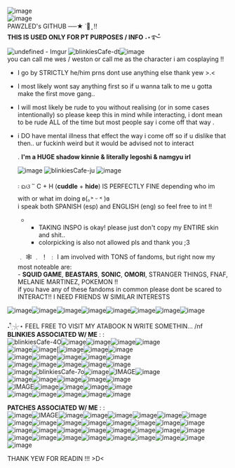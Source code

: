 ![image](https://github.com/user-attachments/assets/83d74aec-c0ea-4c0f-ad8f-780a87b79993)     
![image](https://github.com/user-attachments/assets/f75b2cbd-3dc1-4309-8f4d-80f02f5492e6)    
PAWZLED's GITHUB ──★ ˙🧷 ̟ !!  
**THIS IS USED ONLY FOR PT PURPOSES / INFO**  ˖⋆࿐໋    
![undefined - Imgur](https://github.com/user-attachments/assets/6e01c5a1-a80e-4fdb-bff6-0b29bcac8c2e)    ![blinkiesCafe-dt](https://github.com/user-attachments/assets/423df3ec-39c6-4d20-91dc-55034a7fc5ff)![image](https://i.imgur.com/SqpoYud.gif)     
   you can call me wes / weston or call me as the character i am cosplaying !!     
  - I go by STRICTLY he/him prns dont use anything else thank yew >.<      
-   I most likely wont say anything first so if u wanna talk to me u gotta make the first move gang..  
-  I  will most likely be rude to you without realising (or in some cases intentionally) so please keep this in mind while interacting, i dont mean to be rude ALL of the time
  but most people say i come off that way .
- i DO have mental illness that effect the way i come off so if u dislike that then..
  ur fuckinh weird but it would be advised not to interact
   
   . **I'm a HUGE shadow kinnie & literally legoshi & namgyu irl**    
   
   ![image](https://i.imgur.com/jipi0AF.gif) ![blinkiesCafe-ju](https://github.com/user-attachments/assets/6fe49119-472c-4b97-80a9-19c7bcafad36) ![image](https://i.imgur.com/ey9exLR.gif)

   ᭝ ᨳଓ ՟ C + H (**cuddle** + **hide**) IS PERFECTLY FINE depending who im with or what im doing ʚ(｡˃ ᵕ ˂ )ɞ   
   i speak both SPANISH (esp) and ENGLISH (eng) so feel free to int !! 
   - - TAKING INSPO is okay! please just don't copy my ENTIRE skin and shit..
     - colorpicking is also not allowed pls and thank you ;3
     
  ﹒ 🕸️ ﹒ ！ ﹕ I am involved with TONS of fandoms, but right now my most noteable are:   
      - **SQUID GAME**, **BEASTARS**, **SONIC**, **OMORI**, STRANGER THINGS, FNAF, MELANIE MARTINEZ, POKEMON !!               
      if you have any of these fandoms in common please dont be scared to INTERACT!! I NEED FRIENDS W SIMILAR INTERESTS      
      
![image](https://images-wixmp-ed30a86b8c4ca887773594c2.wixmp.com/f/d8b2e940-803c-49fe-85a1-cda24fdc1e88/dayv7it-02c16228-3cb1-4f6c-bb7d-1c0ee6c64f47.gif?token=eyJ0eXAiOiJKV1QiLCJhbGciOiJIUzI1NiJ9.eyJzdWIiOiJ1cm46YXBwOjdlMGQxODg5ODIyNjQzNzNhNWYwZDQxNWVhMGQyNmUwIiwiaXNzIjoidXJuOmFwcDo3ZTBkMTg4OTgyMjY0MzczYTVmMGQ0MTVlYTBkMjZlMCIsIm9iaiI6W1t7InBhdGgiOiJcL2ZcL2Q4YjJlOTQwLTgwM2MtNDlmZS04NWExLWNkYTI0ZmRjMWU4OFwvZGF5djdpdC0wMmMxNjIyOC0zY2IxLTRmNmMtYmI3ZC0xYzBlZTZjNjRmNDcuZ2lmIn1dXSwiYXVkIjpbInVybjpzZXJ2aWNlOmZpbGUuZG93bmxvYWQiXX0.tHHhlg71-DzUddvN8I95AJmeoECRg94yqOJPST3Cgn0)![image](https://images-wixmp-ed30a86b8c4ca887773594c2.wixmp.com/f/d8b2e940-803c-49fe-85a1-cda24fdc1e88/dayv7it-02c16228-3cb1-4f6c-bb7d-1c0ee6c64f47.gif?token=eyJ0eXAiOiJKV1QiLCJhbGciOiJIUzI1NiJ9.eyJzdWIiOiJ1cm46YXBwOjdlMGQxODg5ODIyNjQzNzNhNWYwZDQxNWVhMGQyNmUwIiwiaXNzIjoidXJuOmFwcDo3ZTBkMTg4OTgyMjY0MzczYTVmMGQ0MTVlYTBkMjZlMCIsIm9iaiI6W1t7InBhdGgiOiJcL2ZcL2Q4YjJlOTQwLTgwM2MtNDlmZS04NWExLWNkYTI0ZmRjMWU4OFwvZGF5djdpdC0wMmMxNjIyOC0zY2IxLTRmNmMtYmI3ZC0xYzBlZTZjNjRmNDcuZ2lmIn1dXSwiYXVkIjpbInVybjpzZXJ2aWNlOmZpbGUuZG93bmxvYWQiXX0.tHHhlg71-DzUddvN8I95AJmeoECRg94yqOJPST3Cgn0)![image](https://images-wixmp-ed30a86b8c4ca887773594c2.wixmp.com/f/d8b2e940-803c-49fe-85a1-cda24fdc1e88/dayv7it-02c16228-3cb1-4f6c-bb7d-1c0ee6c64f47.gif?token=eyJ0eXAiOiJKV1QiLCJhbGciOiJIUzI1NiJ9.eyJzdWIiOiJ1cm46YXBwOjdlMGQxODg5ODIyNjQzNzNhNWYwZDQxNWVhMGQyNmUwIiwiaXNzIjoidXJuOmFwcDo3ZTBkMTg4OTgyMjY0MzczYTVmMGQ0MTVlYTBkMjZlMCIsIm9iaiI6W1t7InBhdGgiOiJcL2ZcL2Q4YjJlOTQwLTgwM2MtNDlmZS04NWExLWNkYTI0ZmRjMWU4OFwvZGF5djdpdC0wMmMxNjIyOC0zY2IxLTRmNmMtYmI3ZC0xYzBlZTZjNjRmNDcuZ2lmIn1dXSwiYXVkIjpbInVybjpzZXJ2aWNlOmZpbGUuZG93bmxvYWQiXX0.tHHhlg71-DzUddvN8I95AJmeoECRg94yqOJPST3Cgn0)![image](https://images-wixmp-ed30a86b8c4ca887773594c2.wixmp.com/f/d8b2e940-803c-49fe-85a1-cda24fdc1e88/dayv7it-02c16228-3cb1-4f6c-bb7d-1c0ee6c64f47.gif?token=eyJ0eXAiOiJKV1QiLCJhbGciOiJIUzI1NiJ9.eyJzdWIiOiJ1cm46YXBwOjdlMGQxODg5ODIyNjQzNzNhNWYwZDQxNWVhMGQyNmUwIiwiaXNzIjoidXJuOmFwcDo3ZTBkMTg4OTgyMjY0MzczYTVmMGQ0MTVlYTBkMjZlMCIsIm9iaiI6W1t7InBhdGgiOiJcL2ZcL2Q4YjJlOTQwLTgwM2MtNDlmZS04NWExLWNkYTI0ZmRjMWU4OFwvZGF5djdpdC0wMmMxNjIyOC0zY2IxLTRmNmMtYmI3ZC0xYzBlZTZjNjRmNDcuZ2lmIn1dXSwiYXVkIjpbInVybjpzZXJ2aWNlOmZpbGUuZG93bmxvYWQiXX0.tHHhlg71-DzUddvN8I95AJmeoECRg94yqOJPST3Cgn0)![image](https://images-wixmp-ed30a86b8c4ca887773594c2.wixmp.com/f/d8b2e940-803c-49fe-85a1-cda24fdc1e88/dayv7it-02c16228-3cb1-4f6c-bb7d-1c0ee6c64f47.gif?token=eyJ0eXAiOiJKV1QiLCJhbGciOiJIUzI1NiJ9.eyJzdWIiOiJ1cm46YXBwOjdlMGQxODg5ODIyNjQzNzNhNWYwZDQxNWVhMGQyNmUwIiwiaXNzIjoidXJuOmFwcDo3ZTBkMTg4OTgyMjY0MzczYTVmMGQ0MTVlYTBkMjZlMCIsIm9iaiI6W1t7InBhdGgiOiJcL2ZcL2Q4YjJlOTQwLTgwM2MtNDlmZS04NWExLWNkYTI0ZmRjMWU4OFwvZGF5djdpdC0wMmMxNjIyOC0zY2IxLTRmNmMtYmI3ZC0xYzBlZTZjNjRmNDcuZ2lmIn1dXSwiYXVkIjpbInVybjpzZXJ2aWNlOmZpbGUuZG93bmxvYWQiXX0.tHHhlg71-DzUddvN8I95AJmeoECRg94yqOJPST3Cgn0)![image](https://images-wixmp-ed30a86b8c4ca887773594c2.wixmp.com/f/d8b2e940-803c-49fe-85a1-cda24fdc1e88/dayv7it-02c16228-3cb1-4f6c-bb7d-1c0ee6c64f47.gif?token=eyJ0eXAiOiJKV1QiLCJhbGciOiJIUzI1NiJ9.eyJzdWIiOiJ1cm46YXBwOjdlMGQxODg5ODIyNjQzNzNhNWYwZDQxNWVhMGQyNmUwIiwiaXNzIjoidXJuOmFwcDo3ZTBkMTg4OTgyMjY0MzczYTVmMGQ0MTVlYTBkMjZlMCIsIm9iaiI6W1t7InBhdGgiOiJcL2ZcL2Q4YjJlOTQwLTgwM2MtNDlmZS04NWExLWNkYTI0ZmRjMWU4OFwvZGF5djdpdC0wMmMxNjIyOC0zY2IxLTRmNmMtYmI3ZC0xYzBlZTZjNjRmNDcuZ2lmIn1dXSwiYXVkIjpbInVybjpzZXJ2aWNlOmZpbGUuZG93bmxvYWQiXX0.tHHhlg71-DzUddvN8I95AJmeoECRg94yqOJPST3Cgn0)![image](https://images-wixmp-ed30a86b8c4ca887773594c2.wixmp.com/f/d8b2e940-803c-49fe-85a1-cda24fdc1e88/dayv7it-02c16228-3cb1-4f6c-bb7d-1c0ee6c64f47.gif?token=eyJ0eXAiOiJKV1QiLCJhbGciOiJIUzI1NiJ9.eyJzdWIiOiJ1cm46YXBwOjdlMGQxODg5ODIyNjQzNzNhNWYwZDQxNWVhMGQyNmUwIiwiaXNzIjoidXJuOmFwcDo3ZTBkMTg4OTgyMjY0MzczYTVmMGQ0MTVlYTBkMjZlMCIsIm9iaiI6W1t7InBhdGgiOiJcL2ZcL2Q4YjJlOTQwLTgwM2MtNDlmZS04NWExLWNkYTI0ZmRjMWU4OFwvZGF5djdpdC0wMmMxNjIyOC0zY2IxLTRmNmMtYmI3ZC0xYzBlZTZjNjRmNDcuZ2lmIn1dXSwiYXVkIjpbInVybjpzZXJ2aWNlOmZpbGUuZG93bmxvYWQiXX0.tHHhlg71-DzUddvN8I95AJmeoECRg94yqOJPST3Cgn0)![image](https://images-wixmp-ed30a86b8c4ca887773594c2.wixmp.com/f/d8b2e940-803c-49fe-85a1-cda24fdc1e88/dayv7it-02c16228-3cb1-4f6c-bb7d-1c0ee6c64f47.gif?token=eyJ0eXAiOiJKV1QiLCJhbGciOiJIUzI1NiJ9.eyJzdWIiOiJ1cm46YXBwOjdlMGQxODg5ODIyNjQzNzNhNWYwZDQxNWVhMGQyNmUwIiwiaXNzIjoidXJuOmFwcDo3ZTBkMTg4OTgyMjY0MzczYTVmMGQ0MTVlYTBkMjZlMCIsIm9iaiI6W1t7InBhdGgiOiJcL2ZcL2Q4YjJlOTQwLTgwM2MtNDlmZS04NWExLWNkYTI0ZmRjMWU4OFwvZGF5djdpdC0wMmMxNjIyOC0zY2IxLTRmNmMtYmI3ZC0xYzBlZTZjNjRmNDcuZ2lmIn1dXSwiYXVkIjpbInVybjpzZXJ2aWNlOmZpbGUuZG93bmxvYWQiXX0.tHHhlg71-DzUddvN8I95AJmeoECRg94yqOJPST3Cgn0)
      
˖𓍢ִִ໋𓇼⋆  FEEL FREE TO VISIT MY ATABOOK N WRITE SOMETHIN... /nf   
__**BLINKIES ASSOCIATED W/ ME**__ : :    
![blinkiesCafe-4O](https://github.com/user-attachments/assets/f413c089-19dd-42e7-9fda-c6bfc556b3e4)![image](https://images-wixmp-ed30a86b8c4ca887773594c2.wixmp.com/f/65c61b78-1886-4f6e-bf9d-c1e26cdde70a/dd9wz60-f5ae7c43-ed88-442d-9829-9a5b0ffd36fd.gif?token=eyJ0eXAiOiJKV1QiLCJhbGciOiJIUzI1NiJ9.eyJzdWIiOiJ1cm46YXBwOjdlMGQxODg5ODIyNjQzNzNhNWYwZDQxNWVhMGQyNmUwIiwiaXNzIjoidXJuOmFwcDo3ZTBkMTg4OTgyMjY0MzczYTVmMGQ0MTVlYTBkMjZlMCIsIm9iaiI6W1t7InBhdGgiOiJcL2ZcLzY1YzYxYjc4LTE4ODYtNGY2ZS1iZjlkLWMxZTI2Y2RkZTcwYVwvZGQ5d3o2MC1mNWFlN2M0My1lZDg4LTQ0MmQtOTgyOS05YTViMGZmZDM2ZmQuZ2lmIn1dXSwiYXVkIjpbInVybjpzZXJ2aWNlOmZpbGUuZG93bmxvYWQiXX0.fq_pd_k0TYB3FaLGM88naNMXYWumDEMoMYjd2tzSem4)![image](https://images-wixmp-ed30a86b8c4ca887773594c2.wixmp.com/f/7f07c132-6e55-4943-9bb7-dbef21458a42/dfypne4-e432cb14-ea07-4976-9ba1-c8743c33135f.gif?token=eyJ0eXAiOiJKV1QiLCJhbGciOiJIUzI1NiJ9.eyJzdWIiOiJ1cm46YXBwOjdlMGQxODg5ODIyNjQzNzNhNWYwZDQxNWVhMGQyNmUwIiwiaXNzIjoidXJuOmFwcDo3ZTBkMTg4OTgyMjY0MzczYTVmMGQ0MTVlYTBkMjZlMCIsIm9iaiI6W1t7InBhdGgiOiJcL2ZcLzdmMDdjMTMyLTZlNTUtNDk0My05YmI3LWRiZWYyMTQ1OGE0MlwvZGZ5cG5lNC1lNDMyY2IxNC1lYTA3LTQ5NzYtOWJhMS1jODc0M2MzMzEzNWYuZ2lmIn1dXSwiYXVkIjpbInVybjpzZXJ2aWNlOmZpbGUuZG93bmxvYWQiXX0._Al5oEifaInfRDqH_3bwniw4ObQa-1sgyh_WiiM5XVY)![image](https://images-wixmp-ed30a86b8c4ca887773594c2.wixmp.com/f/dbd06e6e-b313-4acc-80d7-2f76026c8171/dg0y43r-50347747-4ea5-4256-ac3b-ab5e3566017b.gif?token=eyJ0eXAiOiJKV1QiLCJhbGciOiJIUzI1NiJ9.eyJzdWIiOiJ1cm46YXBwOjdlMGQxODg5ODIyNjQzNzNhNWYwZDQxNWVhMGQyNmUwIiwiaXNzIjoidXJuOmFwcDo3ZTBkMTg4OTgyMjY0MzczYTVmMGQ0MTVlYTBkMjZlMCIsIm9iaiI6W1t7InBhdGgiOiJcL2ZcL2RiZDA2ZTZlLWIzMTMtNGFjYy04MGQ3LTJmNzYwMjZjODE3MVwvZGcweTQzci01MDM0Nzc0Ny00ZWE1LTQyNTYtYWMzYi1hYjVlMzU2NjAxN2IuZ2lmIn1dXSwiYXVkIjpbInVybjpzZXJ2aWNlOmZpbGUuZG93bmxvYWQiXX0.EfSP_mUf224KBxaZ1S4FBYNx2c9Tuxb_VGQ9ZnWs98U)![image](https://images-wixmp-ed30a86b8c4ca887773594c2.wixmp.com/f/75d4bf6c-d9ca-4212-9679-2464859172fd/ddpp2tu-cd5382ae-cd94-4c4e-bc98-0c5aef809551.gif?token=eyJ0eXAiOiJKV1QiLCJhbGciOiJIUzI1NiJ9.eyJzdWIiOiJ1cm46YXBwOjdlMGQxODg5ODIyNjQzNzNhNWYwZDQxNWVhMGQyNmUwIiwiaXNzIjoidXJuOmFwcDo3ZTBkMTg4OTgyMjY0MzczYTVmMGQ0MTVlYTBkMjZlMCIsIm9iaiI6W1t7InBhdGgiOiJcL2ZcLzc1ZDRiZjZjLWQ5Y2EtNDIxMi05Njc5LTI0NjQ4NTkxNzJmZFwvZGRwcDJ0dS1jZDUzODJhZS1jZDk0LTRjNGUtYmM5OC0wYzVhZWY4MDk1NTEuZ2lmIn1dXSwiYXVkIjpbInVybjpzZXJ2aWNlOmZpbGUuZG93bmxvYWQiXX0.Fjvqv_zREqhvwtX3YL_py3IoqsmS60C-Aw_0Z9cx_Gs)     
![image](https://images-wixmp-ed30a86b8c4ca887773594c2.wixmp.com/f/5288aadd-fd59-45a5-925e-1bd7487027a5/dep3y1p-41e38a6a-396d-4061-a149-e9450f30b354.gif?token=eyJ0eXAiOiJKV1QiLCJhbGciOiJIUzI1NiJ9.eyJzdWIiOiJ1cm46YXBwOjdlMGQxODg5ODIyNjQzNzNhNWYwZDQxNWVhMGQyNmUwIiwiaXNzIjoidXJuOmFwcDo3ZTBkMTg4OTgyMjY0MzczYTVmMGQ0MTVlYTBkMjZlMCIsIm9iaiI6W1t7InBhdGgiOiJcL2ZcLzUyODhhYWRkLWZkNTktNDVhNS05MjVlLTFiZDc0ODcwMjdhNVwvZGVwM3kxcC00MWUzOGE2YS0zOTZkLTQwNjEtYTE0OS1lOTQ1MGYzMGIzNTQuZ2lmIn1dXSwiYXVkIjpbInVybjpzZXJ2aWNlOmZpbGUuZG93bmxvYWQiXX0.MKc6rPkqnIoZBRSVxsdklVdeQLEyBJzdIDnpNHHQuE8)![image](https://images-wixmp-ed30a86b8c4ca887773594c2.wixmp.com/f/dbd06e6e-b313-4acc-80d7-2f76026c8171/dg66sj4-9583ff66-57ca-4908-8087-6e782acacb7b.gif?token=eyJ0eXAiOiJKV1QiLCJhbGciOiJIUzI1NiJ9.eyJzdWIiOiJ1cm46YXBwOjdlMGQxODg5ODIyNjQzNzNhNWYwZDQxNWVhMGQyNmUwIiwiaXNzIjoidXJuOmFwcDo3ZTBkMTg4OTgyMjY0MzczYTVmMGQ0MTVlYTBkMjZlMCIsIm9iaiI6W1t7InBhdGgiOiJcL2ZcL2RiZDA2ZTZlLWIzMTMtNGFjYy04MGQ3LTJmNzYwMjZjODE3MVwvZGc2NnNqNC05NTgzZmY2Ni01N2NhLTQ5MDgtODA4Ny02ZTc4MmFjYWNiN2IuZ2lmIn1dXSwiYXVkIjpbInVybjpzZXJ2aWNlOmZpbGUuZG93bmxvYWQiXX0.OXbn0xKZRJ6KwoA4zhJ_XDtoX77UmscjjcunVT7uS_w)[![image](https://images-wixmp-ed30a86b8c4ca887773594c2.wixmp.com/f/dbd06e6e-b313-4acc-80d7-2f76026c8171/dfgg6ke-8776fda3-6814-44b8-bad8-9972534624dd.gif?token=eyJ0eXAiOiJKV1QiLCJhbGciOiJIUzI1NiJ9.eyJzdWIiOiJ1cm46YXBwOjdlMGQxODg5ODIyNjQzNzNhNWYwZDQxNWVhMGQyNmUwIiwiaXNzIjoidXJuOmFwcDo3ZTBkMTg4OTgyMjY0MzczYTVmMGQ0MTVlYTBkMjZlMCIsIm9iaiI6W1t7InBhdGgiOiJcL2ZcL2RiZDA2ZTZlLWIzMTMtNGFjYy04MGQ3LTJmNzYwMjZjODE3MVwvZGZnZzZrZS04Nzc2ZmRhMy02ODE0LTQ0YjgtYmFkOC05OTcyNTM0NjI0ZGQuZ2lmIn1dXSwiYXVkIjpbInVybjpzZXJ2aWNlOmZpbGUuZG93bmxvYWQiXX0.gl9Apey_G-U6R3ES4cqDlblrQjUvDqleIpDtDXd4asI)![image](https://images-wixmp-ed30a86b8c4ca887773594c2.wixmp.com/f/dbd06e6e-b313-4acc-80d7-2f76026c8171/dfsscj6-44a83d06-a60c-4d92-b236-9ce5115dd361.gif?token=eyJ0eXAiOiJKV1QiLCJhbGciOiJIUzI1NiJ9.eyJzdWIiOiJ1cm46YXBwOjdlMGQxODg5ODIyNjQzNzNhNWYwZDQxNWVhMGQyNmUwIiwiaXNzIjoidXJuOmFwcDo3ZTBkMTg4OTgyMjY0MzczYTVmMGQ0MTVlYTBkMjZlMCIsIm9iaiI6W1t7InBhdGgiOiJcL2ZcL2RiZDA2ZTZlLWIzMTMtNGFjYy04MGQ3LTJmNzYwMjZjODE3MVwvZGZzc2NqNi00NGE4M2QwNi1hNjBjLTRkOTItYjIzNi05Y2U1MTE1ZGQzNjEuZ2lmIn1dXSwiYXVkIjpbInVybjpzZXJ2aWNlOmZpbGUuZG93bmxvYWQiXX0.WswBhgW8l-rC8fKjq_BQ6xVtYM-XdqmZAQnYhtl7wss)![image](https://images-wixmp-ed30a86b8c4ca887773594c2.wixmp.com/f/5552cb82-6fb8-4c7f-9d29-a10b2e5daf6c/de4dle6-acf8ffb2-1a7f-4e62-8dbe-63e6c0e470da.gif?token=eyJ0eXAiOiJKV1QiLCJhbGciOiJIUzI1NiJ9.eyJzdWIiOiJ1cm46YXBwOjdlMGQxODg5ODIyNjQzNzNhNWYwZDQxNWVhMGQyNmUwIiwiaXNzIjoidXJuOmFwcDo3ZTBkMTg4OTgyMjY0MzczYTVmMGQ0MTVlYTBkMjZlMCIsIm9iaiI6W1t7InBhdGgiOiJcL2ZcLzU1NTJjYjgyLTZmYjgtNGM3Zi05ZDI5LWExMGIyZTVkYWY2Y1wvZGU0ZGxlNi1hY2Y4ZmZiMi0xYTdmLTRlNjItOGRiZS02M2U2YzBlNDcwZGEuZ2lmIn1dXSwiYXVkIjpbInVybjpzZXJ2aWNlOmZpbGUuZG93bmxvYWQiXX0.KB_I1gMnzJ8YpjJRG1M8xAvZ-F2SwcFZPu141YSiP78)      
![image](https://images-wixmp-ed30a86b8c4ca887773594c2.wixmp.com/f/dbd06e6e-b313-4acc-80d7-2f76026c8171/dgatzjz-899ad96d-b989-4bbc-9391-de8e9ec34a94.gif?token=eyJ0eXAiOiJKV1QiLCJhbGciOiJIUzI1NiJ9.eyJzdWIiOiJ1cm46YXBwOjdlMGQxODg5ODIyNjQzNzNhNWYwZDQxNWVhMGQyNmUwIiwiaXNzIjoidXJuOmFwcDo3ZTBkMTg4OTgyMjY0MzczYTVmMGQ0MTVlYTBkMjZlMCIsIm9iaiI6W1t7InBhdGgiOiJcL2ZcL2RiZDA2ZTZlLWIzMTMtNGFjYy04MGQ3LTJmNzYwMjZjODE3MVwvZGdhdHpqei04OTlhZDk2ZC1iOTg5LTRiYmMtOTM5MS1kZThlOWVjMzRhOTQuZ2lmIn1dXSwiYXVkIjpbInVybjpzZXJ2aWNlOmZpbGUuZG93bmxvYWQiXX0.m7JpTJhICrYzQj3jaSDCLDZPGH6VGcGidEz62se7eTc)![image](https://images-wixmp-ed30a86b8c4ca887773594c2.wixmp.com/f/dbd06e6e-b313-4acc-80d7-2f76026c8171/dfz5bpn-0ae5869f-c678-4914-8b5b-53f38a1da114.gif?token=eyJ0eXAiOiJKV1QiLCJhbGciOiJIUzI1NiJ9.eyJzdWIiOiJ1cm46YXBwOjdlMGQxODg5ODIyNjQzNzNhNWYwZDQxNWVhMGQyNmUwIiwiaXNzIjoidXJuOmFwcDo3ZTBkMTg4OTgyMjY0MzczYTVmMGQ0MTVlYTBkMjZlMCIsIm9iaiI6W1t7InBhdGgiOiJcL2ZcL2RiZDA2ZTZlLWIzMTMtNGFjYy04MGQ3LTJmNzYwMjZjODE3MVwvZGZ6NWJwbi0wYWU1ODY5Zi1jNjc4LTQ5MTQtOGI1Yi01M2YzOGExZGExMTQuZ2lmIn1dXSwiYXVkIjpbInVybjpzZXJ2aWNlOmZpbGUuZG93bmxvYWQiXX0.W31-bRdINEL_aL1LNPPGxDjVy3ROQhnEaiZwbyPj7pw)![image](https://images-wixmp-ed30a86b8c4ca887773594c2.wixmp.com/f/dbd06e6e-b313-4acc-80d7-2f76026c8171/deswla7-4693571a-e659-4066-b5f3-46a2ab63397d.gif?token=eyJ0eXAiOiJKV1QiLCJhbGciOiJIUzI1NiJ9.eyJzdWIiOiJ1cm46YXBwOjdlMGQxODg5ODIyNjQzNzNhNWYwZDQxNWVhMGQyNmUwIiwiaXNzIjoidXJuOmFwcDo3ZTBkMTg4OTgyMjY0MzczYTVmMGQ0MTVlYTBkMjZlMCIsIm9iaiI6W1t7InBhdGgiOiJcL2ZcL2RiZDA2ZTZlLWIzMTMtNGFjYy04MGQ3LTJmNzYwMjZjODE3MVwvZGVzd2xhNy00NjkzNTcxYS1lNjU5LTQwNjYtYjVmMy00NmEyYWI2MzM5N2QuZ2lmIn1dXSwiYXVkIjpbInVybjpzZXJ2aWNlOmZpbGUuZG93bmxvYWQiXX0.OEpMzO6e4RzK82jDafadGPQmFP_pLGRELTueULfvBBA)![image](https://images-wixmp-ed30a86b8c4ca887773594c2.wixmp.com/f/7f07c132-6e55-4943-9bb7-dbef21458a42/dfro09b-4b3092ec-5fc5-4981-916e-f674db7af56b.gif?token=eyJ0eXAiOiJKV1QiLCJhbGciOiJIUzI1NiJ9.eyJzdWIiOiJ1cm46YXBwOjdlMGQxODg5ODIyNjQzNzNhNWYwZDQxNWVhMGQyNmUwIiwiaXNzIjoidXJuOmFwcDo3ZTBkMTg4OTgyMjY0MzczYTVmMGQ0MTVlYTBkMjZlMCIsIm9iaiI6W1t7InBhdGgiOiJcL2ZcLzdmMDdjMTMyLTZlNTUtNDk0My05YmI3LWRiZWYyMTQ1OGE0MlwvZGZybzA5Yi00YjMwOTJlYy01ZmM1LTQ5ODEtOTE2ZS1mNjc0ZGI3YWY1NmIuZ2lmIn1dXSwiYXVkIjpbInVybjpzZXJ2aWNlOmZpbGUuZG93bmxvYWQiXX0._hWBxKyrUJLnKuFsj2OTrKmmtniaMDFNlzLMtIXenh0)![image](https://images-wixmp-ed30a86b8c4ca887773594c2.wixmp.com/f/dc6a6c7a-4360-4519-a52d-5aa34ce8d0b5/dcg4m3e-9c4fccbe-24a5-47cf-af73-93ec5da55371.gif?token=eyJ0eXAiOiJKV1QiLCJhbGciOiJIUzI1NiJ9.eyJzdWIiOiJ1cm46YXBwOjdlMGQxODg5ODIyNjQzNzNhNWYwZDQxNWVhMGQyNmUwIiwiaXNzIjoidXJuOmFwcDo3ZTBkMTg4OTgyMjY0MzczYTVmMGQ0MTVlYTBkMjZlMCIsIm9iaiI6W1t7InBhdGgiOiJcL2ZcL2RjNmE2YzdhLTQzNjAtNDUxOS1hNTJkLTVhYTM0Y2U4ZDBiNVwvZGNnNG0zZS05YzRmY2NiZS0yNGE1LTQ3Y2YtYWY3My05M2VjNWRhNTUzNzEuZ2lmIn1dXSwiYXVkIjpbInVybjpzZXJ2aWNlOmZpbGUuZG93bmxvYWQiXX0.lB005rhM04ZsmEssa7OjndP3bJB-4Ug1n17NPrt-ogk)   
![image](https://images-wixmp-ed30a86b8c4ca887773594c2.wixmp.com/f/7f07c132-6e55-4943-9bb7-dbef21458a42/dfyjkbq-05c166d0-27e9-432d-9b45-a6b810a87a6c.gif?token=eyJ0eXAiOiJKV1QiLCJhbGciOiJIUzI1NiJ9.eyJzdWIiOiJ1cm46YXBwOjdlMGQxODg5ODIyNjQzNzNhNWYwZDQxNWVhMGQyNmUwIiwiaXNzIjoidXJuOmFwcDo3ZTBkMTg4OTgyMjY0MzczYTVmMGQ0MTVlYTBkMjZlMCIsIm9iaiI6W1t7InBhdGgiOiJcL2ZcLzdmMDdjMTMyLTZlNTUtNDk0My05YmI3LWRiZWYyMTQ1OGE0MlwvZGZ5amticS0wNWMxNjZkMC0yN2U5LTQzMmQtOWI0NS1hNmI4MTBhODdhNmMuZ2lmIn1dXSwiYXVkIjpbInVybjpzZXJ2aWNlOmZpbGUuZG93bmxvYWQiXX0.M1B-glG6o4UqgoKEOt2DBn6tEtDCpv8MuZb8aFRLUAg)![image](https://images-wixmp-ed30a86b8c4ca887773594c2.wixmp.com/f/75d4bf6c-d9ca-4212-9679-2464859172fd/ddprd3f-b80e393d-486f-4a93-93fc-5a4dde3fd445.gif?token=eyJ0eXAiOiJKV1QiLCJhbGciOiJIUzI1NiJ9.eyJzdWIiOiJ1cm46YXBwOjdlMGQxODg5ODIyNjQzNzNhNWYwZDQxNWVhMGQyNmUwIiwiaXNzIjoidXJuOmFwcDo3ZTBkMTg4OTgyMjY0MzczYTVmMGQ0MTVlYTBkMjZlMCIsIm9iaiI6W1t7InBhdGgiOiJcL2ZcLzc1ZDRiZjZjLWQ5Y2EtNDIxMi05Njc5LTI0NjQ4NTkxNzJmZFwvZGRwcmQzZi1iODBlMzkzZC00ODZmLTRhOTMtOTNmYy01YTRkZGUzZmQ0NDUuZ2lmIn1dXSwiYXVkIjpbInVybjpzZXJ2aWNlOmZpbGUuZG93bmxvYWQiXX0.LTTZhkqxitc4ssD2_zkMiMo9y2EvZVBDPHp04Exu-7w)![image](https://64.media.tumblr.com/5d138942ac75363bda574a2f039e4e9b/72e2590fb9e2f26c-51/s250x400/6ca394878fa61678e63758cb4ba0b1d2e23d3f64.gifv)![image](https://64.media.tumblr.com/cd11aa964b00f552cf1f410355a819d5/72e2590fb9e2f26c-48/s250x400/accda2904d27c90754cfa3aac247e476f2fc2b98.gifv)![image](https://64.media.tumblr.com/605a8d1bfe37931ee3fc8ace709e6ea1/baf41b79d8f82464-ea/s250x400/d52bed510b9c4551302d74edf3e1204863c7afce.gifv)    
![image](https://64.media.tumblr.com/862566ecf23069ea9fe4412483fd0f54/21f22365cf0849e1-1f/s250x400/0ba9f8a3534408c0b098cf1f2a8cf45eabf5c780.gifv)![blinkiesCafe-7o](https://github.com/user-attachments/assets/66e03d16-3a91-45f7-af1f-0a08ee22e730)![image](https://64.media.tumblr.com/48d561fb0f833bbc07e5012635d0abdf/79db89ea4dd40b8f-d1/s250x400/69241b7fa9836f7b8e512a4a0ec05cfc602b4a34.webp)![IMAGE](https://64.media.tumblr.com/44f09d51d0c4654d8b9ed723d16035a3/79db89ea4dd40b8f-95/s250x400/7cd6d8aff90470c253196677210cb6e7c91cfbd6.webp)![image](https://64.media.tumblr.com/85129797db53bb94ef7fe6f061c07c6d/7fd8de99c27e763a-c8/s250x400/8ba53e60b9deb61159c7a00d174faaf0f39c5668.gifv)   
![image](https://64.media.tumblr.com/7512d6533efb78b7cd3d4b1ebe906d91/667a589991026385-ba/s250x400/cc14e9cd944a5f9362aaf83c22c3c666acd9c961.webp)![image](https://64.media.tumblr.com/4ac56af611dd16181c4703ddfa246ae4/667a589991026385-46/s250x400/4607363a6f0afd11a3d7026b085eb17cc77627ff.webp)![image](https://64.media.tumblr.com/9a9babd617a4cbea6029a1545b28c777/078cca2e9779fecc-74/s250x400/0abb242b108735a8c10853c9d645e0dc74265a64.webp)![image](https://64.media.tumblr.com/58ff2a6fa32350b2d24880a16f381daf/2ab066047e402f64-c7/s250x400/c181d6ffd480af94f5c6ef61c2d86cf002cf6a85.gifv)![image](https://64.media.tumblr.com/ed0ba3be5d0a814b03e374bf664e4140/b71712a04653810a-10/s250x400/a79728d855bf3c606a18d5d9dc276dc9b48713e3.gifv)   
![IMAGE](https://64.media.tumblr.com/111d102dd1999e863a8182168ceeacb9/169cb9b0dd13b3b4-f2/s250x400/a84b27e83f7db6ff93d7e145d0a0a13b1ce7f556.gifv)![image](https://64.media.tumblr.com/4ad6885e96c2bc10a9c2cff7ef73b69d/169cb9b0dd13b3b4-ee/s250x400/83d74094daf4813a1582fff97e23cf53dc8e17c2.gifv)![image](https://64.media.tumblr.com/b93503948129608c2324dc7a185cfe56/eb0baaabf3f47f82-e7/s250x400/99816bdb377b8d5ba6e8aa2ecf513d2a57490785.gifv)![image](https://64.media.tumblr.com/a88f69774a9be7831184f2c4096244cd/0a34a13c85e852f2-93/s250x400/5bb59738c8e89d85f5c8736d4d36ace76267d3d7.gifv)![image](https://64.media.tumblr.com/66e94733a1e0ab4a13034ed51a2359b1/a598377c6a367962-df/s250x400/fea991e750a112a37aa5263d8ca89beda102669b.gifv)    
![image](https://64.media.tumblr.com/91fbce034661b0a538cca97c3c645800/146ab06e377fb781-fb/s250x400/71e77c253a1c49aa033624c2db42ab6b25620da0.gifv)![image](https://64.media.tumblr.com/b9380ee4065d85779a0db6aa2a2b1fea/1d2be973767bf7c2-d9/s250x400/f355c791207be3108dbf625fb33bf2d97c4b87d8.gifv)![image](https://64.media.tumblr.com/23ede95b45878124603f522fe5d896cf/55f86490ee3c2328-70/s250x400/27eca6a36a173f6b239d3f2fd750c915ae9eef9f.webp)![image](https://64.media.tumblr.com/74426d69694e0c00d125fd04be6f56da/92a403593dc47e94-78/s250x400/dcac6af6a56ce74d895f5d7049c0ac9439072fe3.gifv)![image](https://64.media.tumblr.com/f29f2708d42dfe76ed7a828a2d2c709f/00cd0bbe7db616b4-4f/s250x400/8e3c33c529e19a64e34002a691ac98c5d87a0704.gifv)

**PATCHES ASSOCIATED W/ ME** : :     
![image](https://github.com/user-attachments/assets/82f8cb2d-3f20-4d2a-81f8-967949572756)![IMAGE](https://64.media.tumblr.com/54f3e982ef5e6b7e9328dc31c39443d4/a2b9a9b92798b874-97/s100x200/458e9a911a745f12ffa0ce2c9a2aca93b3c317d0.gifv)![image](https://64.media.tumblr.com/1e041ba8a6a7ce0f3a65ab5d039f64d8/291b57fc1bf1e0d5-cd/s100x200/0dc13c81662c8943dd01beba7321a835eaee52a4.gifv)![image](https://github.com/user-attachments/assets/d4cc1f0b-9947-461c-bc37-cfcb1ccb9678)![image](https://github.com/user-attachments/assets/92cf5b35-733d-426d-97df-4ed04376b6de)![image](https://github.com/user-attachments/assets/284ebafb-4185-4f28-b401-2846acb7953a)![image](https://github.com/user-attachments/assets/6b1c4021-579d-4743-9c69-17f4dd9a6d7d)![image](https://github.com/user-attachments/assets/2cbcef1b-4a31-410d-9ad9-7a876f8d2a3a)  
![image](https://github.com/user-attachments/assets/f3a6cdc6-ccb3-4cd1-9494-e851f29969b0)![image](https://github.com/user-attachments/assets/ba9d3f6a-e51d-4fd5-8386-a69b7d6eb115)![image](https://github.com/user-attachments/assets/9cbcc80b-fb85-4131-8fe9-218fc6194ad2)![image](https://github.com/user-attachments/assets/282cb42e-57a9-4b05-992b-c4b961e2014b)![image](https://64.media.tumblr.com/ba5dec72f3cb66164dbf1f41d87f0ff6/7fd8de99c27e763a-5e/s100x200/43b71b6a3b76239cb9ff9cf52843bba4e7ca2148.gifv)![image](https://64.media.tumblr.com/8799dd967b05d6d25073496ada2dcee6/7fd8de99c27e763a-fc/s100x200/a7bb7effcc93fe312a39d4878981617c455f008f.gifv)![image](https://64.media.tumblr.com/57ab9c261036b7d344cbce624a0060f7/2ab066047e402f64-31/s100x200/244cb180dd51e35a105bff165cb4be1aae7e4617.gifv)![image](https://64.media.tumblr.com/e04095460a6cf9620b2055f001f3a67e/e448f0a4ff1648a4-20/s100x200/7c4b54b2446987e574e7eed8432e67a3a3e4dab3.gifv)   
![image](https://github.com/user-attachments/assets/905290fb-bf5d-4752-989d-052117d76939)![image](https://64.media.tumblr.com/9f7aa7377efe3125cd1b656005fafed6/0f01ab9f4eaaa705-2a/s100x200/3adda988d89e162b29470f538c50669eeeae5192.gifv)![image](https://64.media.tumblr.com/1fb56041bb1b779966c4f37cef245dc9/a6969e4b8988d505-43/s100x200/d98b0f528b7f434eaaf016147449554d3c142e27.gifv)![image](https://github.com/user-attachments/assets/421f9c90-90b5-43b3-9907-1a4b75d573a2)![image](https://64.media.tumblr.com/4ffb5097b9df616aa51ee5c61499d611/6644ab2a224c6f45-de/s100x200/817e8a784365b2844a38043919919aa28a4447e8.gifv)![image](https://github.com/user-attachments/assets/123951d9-6f16-4221-848b-c2f0960c17ed)![image](https://64.media.tumblr.com/bf5c3ad57c9ac8d994976afdc782b83b/fba477b94dee7c81-50/s100x200/f4474544efd4bd58830412a8c73a8060ec3ab1f3.gifv)![image](https://github.com/user-attachments/assets/f3441bfd-d35d-4e01-9c4f-08d08d5ceec4)   
![image](https://64.media.tumblr.com/3711e8e13d106e8486d8d2bbff272c9d/40d6c983f54b2d4a-e9/s100x200/0f842d7f3ca991a8531728c407f93153673b5abe.gifv)![image](https://images-wixmp-ed30a86b8c4ca887773594c2.wixmp.com/f/d19e70a3-e416-4a17-9e76-fc9891f08420/d27nu3c-aa1c869e-1429-48b7-8dc9-6aa25ff2b404.gif?token=eyJ0eXAiOiJKV1QiLCJhbGciOiJIUzI1NiJ9.eyJzdWIiOiJ1cm46YXBwOjdlMGQxODg5ODIyNjQzNzNhNWYwZDQxNWVhMGQyNmUwIiwiaXNzIjoidXJuOmFwcDo3ZTBkMTg4OTgyMjY0MzczYTVmMGQ0MTVlYTBkMjZlMCIsIm9iaiI6W1t7InBhdGgiOiJcL2ZcL2QxOWU3MGEzLWU0MTYtNGExNy05ZTc2LWZjOTg5MWYwODQyMFwvZDI3bnUzYy1hYTFjODY5ZS0xNDI5LTQ4YjctOGRjOS02YWEyNWZmMmI0MDQuZ2lmIn1dXSwiYXVkIjpbInVybjpzZXJ2aWNlOmZpbGUuZG93bmxvYWQiXX0.bhPBsOH1KYI-4HQaespMj9oI2DsP6rsoQ5OKweARQIQ)![image](https://images-wixmp-ed30a86b8c4ca887773594c2.wixmp.com/f/1ee37a14-80b1-479d-a8b7-5a9661b86eae/d6wlu7f-78c1c1c4-72be-48df-8ee0-825802865408.gif?token=eyJ0eXAiOiJKV1QiLCJhbGciOiJIUzI1NiJ9.eyJzdWIiOiJ1cm46YXBwOjdlMGQxODg5ODIyNjQzNzNhNWYwZDQxNWVhMGQyNmUwIiwiaXNzIjoidXJuOmFwcDo3ZTBkMTg4OTgyMjY0MzczYTVmMGQ0MTVlYTBkMjZlMCIsIm9iaiI6W1t7InBhdGgiOiJcL2ZcLzFlZTM3YTE0LTgwYjEtNDc5ZC1hOGI3LTVhOTY2MWI4NmVhZVwvZDZ3bHU3Zi03OGMxYzFjNC03MmJlLTQ4ZGYtOGVlMC04MjU4MDI4NjU0MDguZ2lmIn1dXSwiYXVkIjpbInVybjpzZXJ2aWNlOmZpbGUuZG93bmxvYWQiXX0.ZasJ2SYzVs86MBjDfwK49CGLw9OYtiQPmRslfltw0ec)![image](https://64.media.tumblr.com/2117f192978bcd5c9352c704f2bc6091/d1b13d10a3b57c68-f3/s100x200/5b70790e25394852d0ed4105a61124046ca25399.gifv)![image](https://github.com/user-attachments/assets/e6748ffe-27e1-41e1-b848-6b777ed123e8)![image](https://64.media.tumblr.com/7731d2c665a7b2fdcba7c2446569a149/3347c16333dd2347-3f/s100x200/5c70302dde82621127074656cc7e1b1af4e22e61.gifv)![image](https://64.media.tumblr.com/0fa4846c9112719ceafbefab65336a7d/c80e07d9272333a9-b3/s100x200/7b1dd3032804b47597bde8282de850a89681a466.gifv)![image](https://github.com/user-attachments/assets/875ae014-761d-4d35-9d4e-236fff948e70)   
![image](https://github.com/user-attachments/assets/34ead36a-ce34-4d43-b51f-ea8d8d2d92eb)






















       
   THANK YEW FOR READIN !!! >D< 
